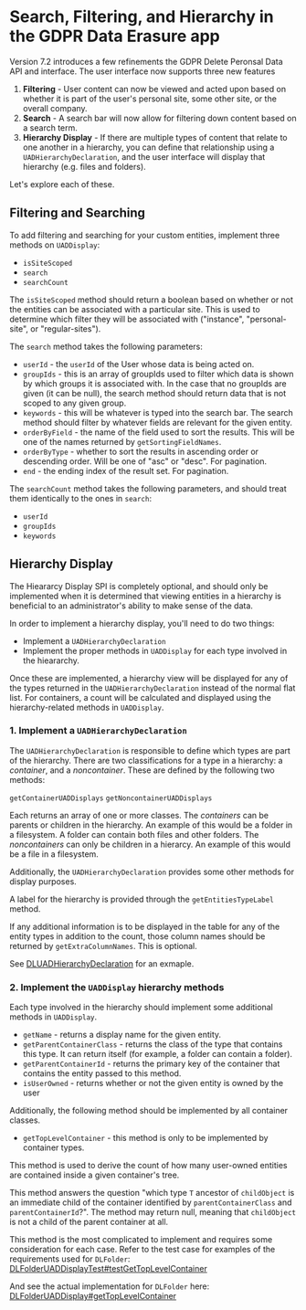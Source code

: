 # Search, Filtering, and Hierarchy in the GDPR Data Erasure app

<!-- add this section to the INTRO when published -->

Version 7.2 introduces a few refinements the GDPR Delete Peronsal Data API and interface. The user interface now supports three new features

1. **Filtering** - User content can now be viewed and acted upon based on whether it is part of the user's personal site, some other site, or the overall company.
2. **Search** - A search bar will now allow for filtering down content based on a search term.
3. **Hierarchy Display** - If there are multiple types of content that relate to one another in a hierarchy, you can define that relationship using a `UADHierarchyDeclaration`, and the user interface will display that hierarchy (e.g. files and folders).

Let's explore each of these.

## Filtering and Searching

To add filtering and searching for your custom entities, implement three methods on `UADDisplay`:

- `isSiteScoped`
- `search`
- `searchCount`

The `isSiteScoped` method should return a boolean based on whether or not the entities can be associated with a particular site. This is used to determine which filter they will be associated with ("instance", "personal-site", or "regular-sites").

The `search` method takes the following parameters:

- `userId` - the `userId` of the User whose data is being acted on.
- `groupIds` - this is an array of groupIds used to filter which data is shown by which groups it is associated with. In the case that no groupIds are given (it can be null), the search method should return data that is not scoped to any given group.
- `keywords` - this will be whatever is typed into the search bar. The search method should filter by whatever fields are relevant for the given entity.
- `orderByField` - the name of the field used to sort the results. This will be one of the names returned by `getSortingFieldNames`.
- `orderByType` - whether to sort the results in ascending order or descending order.  Will be one of "asc" or "desc".
 For pagination.
- `end` - the ending index of the result set. For pagination.

The `searchCount` method takes the following parameters, and should treat them identically to the ones in `search`:

- `userId`
- `groupIds`
- `keywords`

## Hierarchy Display

The Hieararcy Display SPI is completely optional, and should only be implemented when it is determined that viewing entities in a hierarchy is beneficial to an administrator's ability to make sense of the data.

In order to implement a hierarchy display, you'll need to do two things:

- Implement a `UADHierarchyDeclaration`
- Implement the proper methods in `UADDisplay` for each type involved in the hieararchy.

Once these are implemented, a hierarchy view will be displayed for any of the types returned in the `UADHierarchyDeclaration` instead of the normal flat list. For containers, a count will be calculated and displayed using the hierarchy-related methods in `UADDisplay`.

### 1. Implement a `UADHierarchyDeclaration`

The `UADHierarchyDeclaration` is responsible to define which types are part of the hierarchy.  There are two classifications for a type in a hierarchy: a *container*, and a *noncontainer*. These are defined by the following two methods:

`getContainerUADDisplays`
`getNoncontainerUADDisplays`

Each returns an array of one or more classes. The *containers* can be parents or children in the hierarchy. An example of this would be a folder in a filesystem. A folder can contain both files and other folders.  The *noncontainers* can only be children in a hierarcy.  An example of this would be a file in a filesystem.

Additionally, the `UADHierarchyDeclaration` provides some other methods for display purposes.

A label for the hierarchy is provided through the `getEntitiesTypeLabel` method.

If any additional information is to be displayed in the table for any of the entity types in addition to the count, those column names should be returned by `getExtraColumnNames`. This is optional.

See [DLUADHierarchyDeclaration](https://github.com/liferay/liferay-portal/blob/master/modules/apps/document-library/document-library-uad/src/main/java/com/liferay/document/library/uad/display/DLUADHierarchyDeclaration.java) for an exmaple.

### 2. Implement the `UADDisplay` hierarchy methods

Each type involved in the hierarchy should implement some additional methods in `UADDisplay`.

- `getName` - returns a display name for the given entity.
- `getParentContainerClass` - returns the class of the type that contains this type.  It can return itself (for example, a folder can contain a folder).
- `getParentContainerId` - returns the primary key of the container that contains the entity passed to this method.
- `isUserOwned` - returns whether or not the given entity is owned by the user

Additionally, the following method should be implemented by all container classes.

- `getTopLevelContainer` - this method is only to be implemented by container types.

This method is used to derive the count of how many user-owned entities are contained inside a given container's tree.

This method answers the question "which type `T` ancestor of `childObject` is an immediate child of the container identified by `parentContainerClass` and `parentContainerId`?". The method may return null, meaning that `childObject` is not a child of the parent container at all.

This method is the most complicated to implement and requires some consideration for each case. Refer to the test case for examples of the requirements used for `DLFolder`: [DLFolderUADDisplayTest#testGetTopLevelContainer](https://github.com/liferay/liferay-portal/blob/c8f78609353d6a83a0b755b0bbf93764959821ee/modules/apps/document-library/document-library-uad-test/src/testIntegration/java/com/liferay/document/library/uad/display/test/DLFolderUADDisplayTest.java#L67)

And see the actual implementation for `DLFolder` here: [DLFolderUADDisplay#getTopLevelContainer](https://github.com/liferay/liferay-portal/blob/c8f78609353d6a83a0b755b0bbf93764959821ee/modules/apps/document-library/document-library-uad/src/main/java/com/liferay/document/library/uad/display/DLFolderUADDisplay.java#L105)
